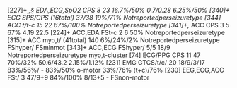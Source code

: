 [227]+,*,§ EDA,ECG,SpO2 CPS 8 23 16.7%/50% 0.7/0.28 6.25%/50%
[340]+ ECG SPS/CPS (16total) 37/38 19%/71% Notreportedperseizuretype
[344] ACC t/t-c 15 22 67%/100% Notreportedperseizuretype
[341]+,* ACC CPS 3 5 67% 4.19 22.5
[224]+ ACC,EDA FSt-c 2 6 50% Notreportedperseizuretype
[315]+ ACC myo,t/ (41total) 140 6%/24%/2% Notreportedperseizuretype
FShyper/
FSminmot
[343]+ ACC,ECG FShyper/ 5/5 18/9 Notreportedperseizuretype
myo,t-cluster
[74] ECG/PPG CPS 11 47 70%/32% 50.6/43.2 2.15%/1.12%
[231] EMG GTCS/t/c/ 20 18/9/3/17 83%/56%/ - 83%/50%
o-motor 33%/76% (t+c)/76%
[230] EEG,ECG,ACC FSt/ 3 47/9+9 84%/100% 8/13+5 -
FSnon-motor